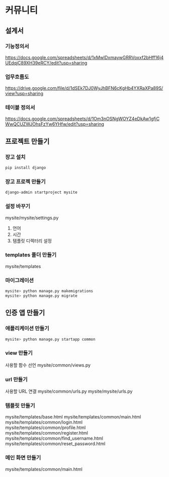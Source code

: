 # 커뮤니티

## 설계서

### 기능정의서

https://docs.google.com/spreadsheets/d/1xMwlDxmaywGRRVoxxf2bHff16j4UEdqjC89XH39eRCY/edit?usp=sharing

### 업무흐름도

https://drive.google.com/file/d/1dSEk7DJ0WyJhBFN6cKgHb4YXRaXPa89S/view?usp=sharing

### 테이블 정의서

https://docs.google.com/spreadsheets/d/1Om3nOSNgWOYZ4eDkAw1gfjCWwQCUZWJOhsFzYw6YHfw/edit?usp=sharing

## 프로젝트 만들기

### 장고 설치

```bash
pip install django
```

### 장고 프로젝 만들기

```bash
django-admin startproject mysite
```

### 설정 바꾸기

mysite/mysite/settings.py

1. 언어
2. 시간
3. 템플릿 디렉터리 설정

### templates 폴더 만들기

mysite/templates

### 마이그레이션

```bash
mysite> python manage.py makemigrations
mysite> python manage.py migrate
```

## 인증 앱 만들기

### 애플리케이션 만들기

```bash
mysite> python manage.py startapp common
```

### view 만들기

사용할 함수 선언
mysite/common/views.py

### url 만들기

사용할 URL 연결
mysite/common/urls.py
mysite/mysite/urls.py

### 템플릿 만들기

mysite/templates/base.html
mysite/templates/common/main.html
mysite/templates/common/login.html
mysite/templates/common/profile.html
mysite/templates/common/register.html
mysite/templates/common/find_username.html
mysite/templates/common/reset_password.html

### 메인 화면 만들기

mysite/templates/common/main.html

